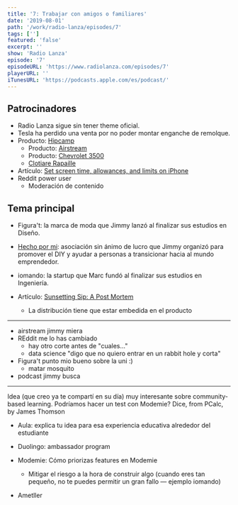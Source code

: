 ```yaml
---
title: '7: Trabajar con amigos o familiares'
date: '2019-08-01'
path: '/work/radio-lanza/episodes/7'
tags: ['']
featured: 'false'
excerpt: ''
show: 'Radio Lanza'
episode: '7'
episodeURL: 'https://www.radiolanza.com/episodes/7'
playerURL: ''
iTunesURL: 'https://podcasts.apple.com/es/podcast/'
---
```


## Patrocinadores

- Radio Lanza sigue sin tener theme oficial.
- Tesla ha perdido una venta por no poder montar enganche de remolque.
- Producto: [Hipcamp](https://www.hipcamp.com)
  - Producto: [Airstream](https://www.airstream.com/)
  - Producto: [Chevrolet 3500](https://www.chevrolet.com/trucks/previous-year/silverado/2500hd-3500hd)
  - [Clotiare Rapaille](https://archetypediscoveries.com/)
- Artículo: [Set screen time, allowances, and limits on iPhone](https://support.apple.com/guide/iphone/set-screen-time-allowances-and-limits-iph9b66575d5/ios)
- Reddit power user
  - Moderación de contenido

## Tema principal

- Figura't: la marca de moda que Jimmy lanzó al finalizar sus estudios en Diseño.
- [Hecho por mi](https://podcasts.apple.com/us/podcast/todo-sobre-hecho-por-mí/id501305315?i=1000122957603): asociación sin ánimo de lucro que Jimmy organizó para promover el DIY y ayudar a personas a transicionar hacia al mundo emprendedor.
- iomando: la startup que Marc fundó al finalizar sus estudios en Ingeniería.

- Artículo: [Sunsetting Sip: A Post Mortem](https://www.producthunt.com/stories/sunsetting-sip-a-post-mortem)
  - La distribución tiene que estar embedida en el producto

---

- airstream jimmy miera
- REddit me lo has cambiado
  - hay otro corte antes de "cuales..."
  - data science "digo que no quiero entrar en un rabbit hole y corta"
- Figura't punto mio bueno sobre la uni :)
  - matar mosquito
- podcast jimmy busca

---

Idea (que creo ya te compartí en su día) muy interesante sobre community-based learning. Podríamos hacer un test con Modemie?
Dice, from PCalc, by James Thomson

- Aula: explica tu idea para esa experiencia educativa alrededor del estudiante
- Duolingo: ambassador program

- Modemie: Cómo priorizas features en Modemie

  - Mitigar el riesgo a la hora de construir algo (cuando eres tan pequeño, no te puedes permitir un gran fallo — ejemplo iomando)

- Ametller
